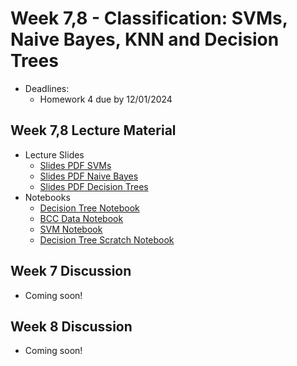 # Week 7,8 - Classification: SVMs, Naive Bayes, KNN and Decision Trees
- Deadlines:
    - Homework 4 due by 12/01/2024

## Week 7,8 Lecture Material
- Lecture Slides
    - [Slides PDF SVMs](https://drive.google.com/file/d/1-VgctP2ZEl3_yDXrJtMPHj7WtfnaGTPf/view?usp=sharing)
    - [Slides PDF Naive Bayes](https://drive.google.com/file/d/1xgemXzQeDRfBVJZzQSg1n0UJnRIyACKF/view?usp=sharing)
    - [Slides PDF Decision Trees](https://drive.google.com/file/d/1MwscOwtQ7eePDK3WpS4TB5DjkIxn0rdt/view?usp=sharing)
- Notebooks
    - [Decision Tree Notebook](https://colab.research.google.com/drive/1OptVsB2DknM0rG3sQdZ-BIz7Vseu5fum?usp=sharing)
    - [BCC Data Notebook](https://colab.research.google.com/drive/1ksEGL7SJ_wutCIyPYx7Loe5EPdOij6dJ?usp=sharing)
    - [SVM Notebook](https://colab.research.google.com/drive/1dJ7MmruKZAhBEYyUvh63IRHo5XWEHUO2?usp=sharing)
    - [Decision Tree Scratch Notebook](https://colab.research.google.com/drive/1PKweOlRDaFI8GZ222odxu2pztfsBV98l?usp=sharing)
## Week 7 Discussion
- Coming soon!
## Week 8 Discussion
- Coming soon!